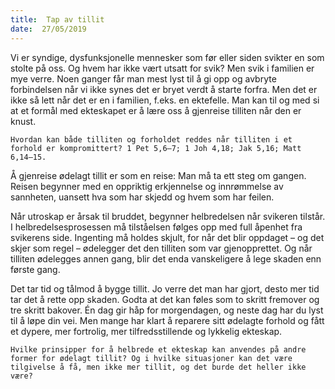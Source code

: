 ```yaml
---
title:  Tap av tillit
date:  27/05/2019
---
```


Vi er syndige, dysfunksjonelle mennesker som før eller siden svikter en som stolte på oss. Og hvem har ikke vært utsatt for svik? Men svik i familien er mye verre. Noen ganger får man mest lyst til å gi opp og avbryte forbindelsen når vi ikke synes det er bryet verdt å starte forfra. Men det er ikke så lett når det er en i familien, f.eks. en ektefelle. Man kan til og med si at et formål med ekteskapet er å lære oss å gjenreise tilliten når den er knust.

`Hvordan kan både tilliten og forholdet reddes når tilliten i et forhold er kompromittert? 1 Pet 5,6–7; 1 Joh 4,18; Jak 5,16; Matt 6,14–15.`

Å gjenreise ødelagt tillit er som en reise: Man må ta ett steg om gangen. Reisen begynner med en oppriktig erkjennelse og innrømmelse av sannheten, uansett hva som har skjedd og hvem som har feilen.

Når utroskap er årsak til bruddet, begynner helbredelsen når svikeren tilstår. I helbredelsesprosessen må tilståelsen følges opp med full åpenhet fra svikerens side. Ingenting må holdes skjult, for når det blir oppdaget – og det skjer som regel – ødelegger det den tilliten som var gjenopprettet. Og når tilliten ødelegges annen gang, blir det enda vanskeligere å lege skaden enn første gang.

Det tar tid og tålmod å bygge tillit. Jo verre det man har gjort, desto mer tid tar det å rette opp skaden. Godta at det kan føles som to skritt fremover og tre skritt bakover. Én dag gir håp for morgendagen, og neste dag har du lyst til å løpe din vei. Men mange har klart å reparere sitt ødelagte forhold og fått et dypere, mer fortrolig, mer tilfredsstillende og lykkelig ekteskap.

`Hvilke prinsipper for å helbrede et ekteskap kan anvendes på andre former for ødelagt tillit? Og i hvilke situasjoner kan det være tilgivelse å få, men ikke mer tillit, og det burde det heller ikke være?`